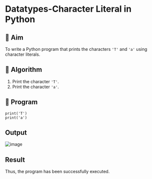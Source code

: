 # Datatypes-Character Literal in Python

## 🎯 Aim
To write a Python program that prints the characters `'T'` and `'a'` using character literals.

## 🧠 Algorithm
1. Print the character `'T'`.
2. Print the character `'a'`.

## 🧾 Program
```
print('T') 
print('a')
```

## Output

![image](https://github.com/user-attachments/assets/728c22c9-2b57-4ffc-832d-5e4ba5de787b)


## Result
 Thus, the program has been successfully executed.
